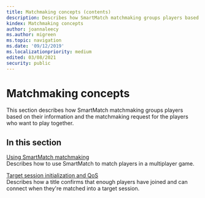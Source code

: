 ```yaml
---
title: Matchmaking concepts (contents)
description: Describes how SmartMatch matchmaking groups players based on their information and the matchmaking request for the players who want to play together.
kindex: Matchmaking concepts
author: joannaleecy
ms.author: migreen
ms.topic: navigation
ms.date: '09/12/2019'
ms.localizationpriority: medium
edited: 03/08/2021
security: public
---
```


# Matchmaking concepts

This section describes how SmartMatch matchmaking groups players based on their information and the matchmaking request for the players who want to play together.

## In this section  
  
[Using SmartMatch matchmaking](live-matchmaking-how-tos.md)  
Describes how to use SmartMatch to match players in a multiplayer game.  
  
[Target session initialization and QoS](live-matchmaking-target-session.md)  
Describes how a title confirms that enough players have joined and can connect when they're matched into a target session.  
  

